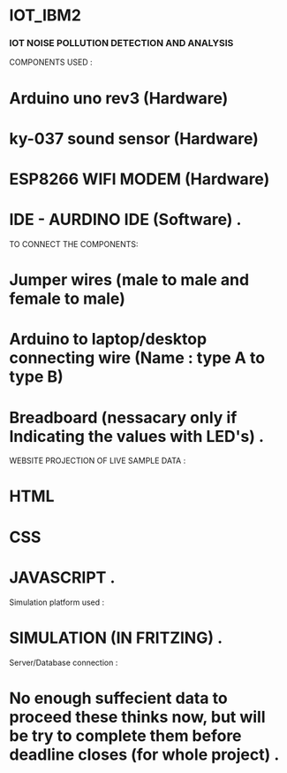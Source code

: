 # IOT_IBM2
###  IOT NOISE POLLUTION DETECTION AND ANALYSIS ###

COMPONENTS USED :
# Arduino uno rev3 (Hardware) 
# ky-037 sound sensor (Hardware)
# ESP8266 WIFI MODEM (Hardware)
# IDE - AURDINO IDE (Software) .

TO CONNECT THE COMPONENTS:
# Jumper wires (male to male and female to male) 
# Arduino to laptop/desktop connecting wire (Name : type A to type B) 
# Breadboard (nessacary only if Indicating the values with LED's) .


WEBSITE PROJECTION OF LIVE SAMPLE DATA :
# HTML
# CSS
# JAVASCRIPT .

Simulation platform used :
# SIMULATION (IN FRITZING) .


Server/Database connection :
# No enough suffecient data to proceed these thinks now, but will be try to complete them before deadline closes (for whole project) .
